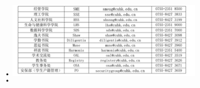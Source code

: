 - ![cad93a48ec764547f0e4b882d27ad11.jpg](../assets/cad93a48ec764547f0e4b882d27ad11_1661237358306_0.jpg)
-